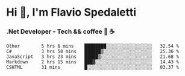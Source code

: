 # Hi 👋, I'm Flavio Spedaletti
### .Net Developer - Tech && coffee 🤖 ☕

<!--START_SECTION:waka-->
```text
Other        5 hrs 6 mins    ████████░░░░░░░░░░░░░░░░░   32.54 % 
C#           3 hrs 58 mins   ██████▒░░░░░░░░░░░░░░░░░░   25.36 % 
JavaScript   3 hrs 23 mins   █████▒░░░░░░░░░░░░░░░░░░░   21.68 % 
Markdown     2 hrs 15 mins   ███▓░░░░░░░░░░░░░░░░░░░░░   14.43 % 
CSHTML       31 mins         █░░░░░░░░░░░░░░░░░░░░░░░░   03.37 % 
```
<!--END_SECTION:waka-->

<!--
[![Top Langs](https://github-readme-stats.vercel.app/api/top-langs/?username=flaviospedaletti&layout=compact&theme=radical)](https://github.com/anuraghazra/github-readme-stats)
-->

<!--
**FlavioSpedaletti/FlavioSpedaletti** is a ✨ _special_ ✨ repository because its `README.md` (this file) appears on your GitHub profile.

Here are some ideas to get you started:

- 🔭 I’m currently working on ...
- 🌱 I’m currently learning ...
- 👯 I’m looking to collaborate on ...
- 🤔 I’m looking for help with ...
- 💬 Ask me about ...
- 📫 How to reach me: ...
- 😄 Pronouns: ...
- ⚡ Fun fact: ...
-->
